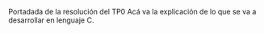 Portadada de la resolución del TP0
Acá va la explicación de lo que se va a desarrollar en lenguaje C.
